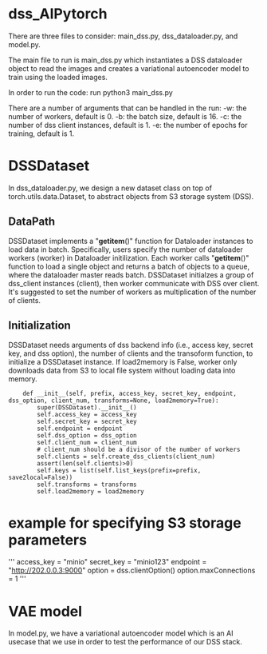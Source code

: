 # dss_AIPytorch 

There are three files to consider: main_dss.py, dss_dataloader.py, and model.py.

The main file to run is main_dss.py which instantiates a DSS dataloader object to read the images and creates a variational autoencoder model to train using the loaded images.

In order to run the code:
    run python3 main_dss.py

There are a number of arguments that can be handled in the run:
-w: the number of workers, default is 0.
-b: the batch size, default is 16.
-c: the number of dss client instances, default is 1.
-e: the number of epochs for training, default is 1.


# DSSDataset
In dss_dataloader.py, we design a new dataset class on top of torch.utils.data.Dataset, to abstract objects from S3 storage system (DSS).

## DataPath
DSSDataset implements a "__getitem__()" function for Dataloader instances to load data in batch. Specifically, users specify the number of dataloader workers (worker) in Dataloader initilization. Each worker calls "__getitem__()" function to load a single object and returns a batch of objects to a queue, where the dataloader master reads batch. DSSDataset initialzes a group of dss_client instances (client), then worker communicate with DSS over client. It's suggested to set the number of workers as multiplication of the number of clients.

## Initialization
DSSDataset needs arguments of dss backend info (i.e., access key, secret key, and dss option), the number of clients and the transoform function, to initialize a DSSDataset instance. If load2memory is False, worker only downloads data from S3 to local file system without loading data into memory.
```
    def __init__(self, prefix, access_key, secret_key, endpoint, dss_option, client_num, transforms=None, load2memory=True):
        super(DSSDataset).__init__()
        self.access_key = access_key
        self.secret_key = secret_key
        self.endpoint = endpoint
        self.dss_option = dss_option
        self.client_num = client_num
        # client_num should be a divisor of the number of workers
        self.clients = self.create_dss_clients(client_num)
        assert(len(self.clients)>0)
        self.keys = list(self.list_keys(prefix=prefix, save2local=False))
        self.transforms = transforms
        self.load2memory = load2memory
```

# example for specifying S3 storage parameters
'''
access_key = "minio"
secret_key = "minio123"
endpoint = "http://202.0.0.3:9000"
option = dss.clientOption()
option.maxConnections = 1
'''

# VAE model

In model.py, we have a variational autoencoder model which is an AI usecase that we use in order to test the performance of our DSS stack.